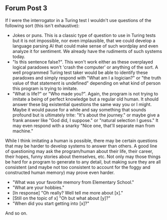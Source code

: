 ## Forum Post 3

If I were the interrogator in a Turing test I wouldn't use questions of the following sort (this isn't exhaustive):
- Jokes or puns. This is a classic type of question to use in Turing tests but it is not impossible, nor even implausible, that we could develop a language parsing AI that could make sense of such wordplay and even analyze it for sentiment. We already have the rudiments of such systems today.
- "Is this sentence false?". This won't work either as these overplayed logical paradoxes won't 'crash the computer' or anything of the sort. A well programmed Turing test taker would be able to identify these paradoxes and simply respond with "What am I a logician?" or "the truth value of that statement is undefined" depending on what kind of person this program is trying to imitate.
- "What is life?" or "Who made you?". Again, the program is not trying to imitate a being of perfect knowledge but a regular old human. It should answer these big existential questions the same way you or I might. Maybe it would pause for a while and say something that sounds profound but is ultimately trite: "It's about the journey." or maybe give a frank answer like "God did, I suppose." or "natural selection I guess." It may even respond with a snarky "Nice one, that'll separate man from machine."

While I think imitating a human is possible, there may be certain questions that may be harder to develop systems to answer than others. A good line of questioning may ask the program/human about their life, their career, their hopes, funny stories about themselves, etc. Not only may those things be hard for a program to generate to any detail, but making sure they are all consistent (and maybe not too consistent to account for the foggy and constructed human memory) may prove even harder.

- "What was your favorite memory from Elementary School."
- "What are your hobbies."
- [In response] "Oh really? Well tell me more about [x]."
- [Still on the topic of x] "Oh but what about [y]?"
- "When did you start getting into [x]?"

And so on.
